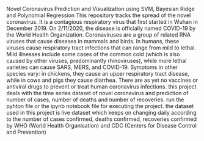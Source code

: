 Novel Coronavirus Prediction and Visualization using SVM, Bayesian Ridge and Polynomial Regression
This repository tracks the spread of the novel coronavirus. It is a contagious respiratory virus that first started in Wuhan in December 2019. On 2/11/2020, the disease is officially named COVID-19 by the World Health Organization.
Coronaviruses are a group of related RNA viruses that cause diseases in mammals and birds. In humans, these viruses cause respiratory tract infections that can range from mild to lethal. Mild illnesses include some cases of the common cold (which is also caused by other viruses, predominantly rhinoviruses), while more lethal varieties can cause SARS, MERS, and COVID-19. Symptoms in other species vary: in chickens, they cause an upper respiratory tract disease, while in cows and pigs they cause diarrhea. There are as yet no vaccines or antiviral drugs to prevent or treat human coronavirus infections.
this project deals with the time series dataset of novel coronavirus and prediction of number of cases, number of deaths and number of recoveries.
run the pyhton file or the ipynb notebook file for executing the project.
the dataset used in this project is live dataset which keeps on changing daily according to the number of cases confirmed, deaths confirmed, recoveries confirmed by WHO (World Health Organisation) and CDC (Centers for Disease Control and Prevention)